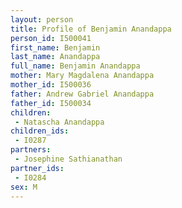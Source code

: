 ```yaml
---
layout: person
title: Profile of Benjamin Anandappa
person_id: I500041
first_name: Benjamin
last_name: Anandappa
full_name: Benjamin Anandappa
mother: Mary Magdalena Anandappa
mother_id: I500036
father: Andrew Gabriel Anandappa
father_id: I500034
children:
 - Natascha Anandappa
children_ids:
 - I0287
partners:
 - Josephine Sathianathan
partner_ids:
 - I0284
sex: M
---
```


